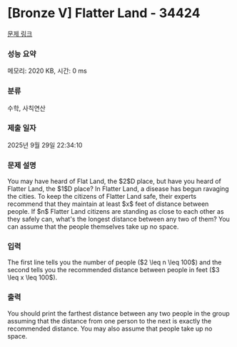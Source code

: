 # [Bronze V] Flatter Land - 34424 

[문제 링크](https://www.acmicpc.net/problem/34424) 

### 성능 요약

메모리: 2020 KB, 시간: 0 ms

### 분류

수학, 사칙연산

### 제출 일자

2025년 9월 29일 22:34:10

### 문제 설명

<p>You may have heard of Flat Land, the $2$D place, but have you heard of Flatter Land, the $1$D place? In Flatter Land, a disease has begun ravaging the cities. To keep the citizens of Flatter Land safe, their experts recommend that they maintain at least $x$ feet of distance between people. If $n$ Flatter Land citizens are standing as close to each other as they safely can, what's the longest distance between any two of them? You can assume that the people themselves take up no space.</p>

### 입력 

 <p>The first line tells you the number of people ($2 \leq n \leq 100$) and the second tells you the recommended distance between people in feet ($3 \leq x \leq 100$).</p>

### 출력 

 <p>You should print the farthest distance between any two people in the group assuming that the distance from one person to the next is exactly the recommended distance. You may also assume that people take up no space.</p>

